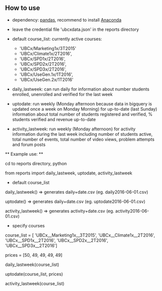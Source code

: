 ## How to use

- dependency: [pandas](https://github.com/pydata/pandas), recommend to install [Anaconda](https://www.continuum.io/downloads)

- leave the credential file 'ubcxdata.json' in the reports directory

- default course_list: currently active courses:
  - 'UBCx/Marketing1x/3T2015'
  - 'UBCx/Climate1x/2T2016',
  - 'UBCx/SPD1x/2T2016',
  - 'UBCx/SPD2x/2T2016',
  - 'UBCx/SPD3x/2T2016',
  - 'UBCx/UseGen.1x/1T2016',
  - 'UBCx/UseGen.2x/1T2016'


- daily_lastweek: can run daily for information about number students enrolled, unenrolled and verified for the last week

- uptodate: run weekly (Monday afternoon because data in bigquery is updated once a week on Monday Morning) for up-to-date (last Sunday) information about total number of students registered and verified, % students verified and revenue up-to-date

- activity_lastweek: run weekly (Monday afternoon) for activity information during the last week including number of students active, total number of events, total number of video views, problem attempts and forum posts

** Example use: **

cd to reports directory, python

from reports import daily_lastweek, uptodate, activity_lastweek

- default course_list

daily_lastweek() => generates daily+date.csv (eg. daily2016-06-01.csv)

uptodate() => generates daily+date.csv (eg. uptodate2016-06-01.csv)

activity_lastweek() => generates activity+date.csv (eg. activity2016-06-01.csv)

- specify courses

course_list = [ 'UBCx__Marketing1x__3T2015',  'UBCx__Climate1x__2T2016', 'UBCx__SPD1x__2T2016', 'UBCx__SPD2x__2T2016', 'UBCx__SPD3x__2T2016']

prices = [50, 49, 49, 49, 49]

daily_lastweek(course_list)

uptodate(course_list, prices)

activity_lastweek(course_list)
